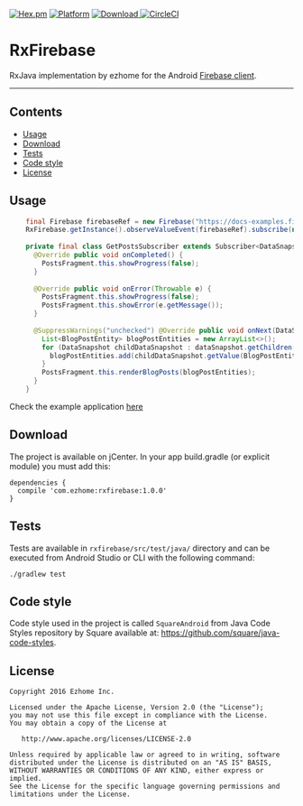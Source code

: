 [![Hex.pm](https://img.shields.io/hexpm/l/plug.svg)](http://www.apache.org/licenses/LICENSE-2.0) [![Platform](https://img.shields.io/badge/platform-android-green.svg)](http://developer.android.com/index.html)
[ ![Download](https://api.bintray.com/packages/ezhome/maven/rxfirebase/images/download.svg) ](https://bintray.com/ezhome/maven/rxfirebase/_latestVersion)
[![CircleCI](https://circleci.com/gh/ezhome/Android-RxFirebase.svg?style=shield)](https://circleci.com/gh/ezhome/Android-RxFirebase)

# RxFirebase

RxJava implementation by ezhome for the Android [Firebase client](https://www.firebase.com/docs/android/).

----
Contents
--------
- [Usage](#usage)
- [Download](#download)
- [Tests](#tests)
- [Code style](#code-style)
- [License](#license)

Usage
-----

```java
    final Firebase firebaseRef = new Firebase("https://docs-examples.firebaseio.com/web/saving-data/fireblog/posts");
    RxFirebase.getInstance().observeValueEvent(firebaseRef).subscribe(new GetPostsSubscriber());
  
    private final class GetPostsSubscriber extends Subscriber<DataSnapshot> {
      @Override public void onCompleted() {
        PostsFragment.this.showProgress(false);
      }
    
      @Override public void onError(Throwable e) {
        PostsFragment.this.showProgress(false);
        PostsFragment.this.showError(e.getMessage());
      }
    
      @SuppressWarnings("unchecked") @Override public void onNext(DataSnapshot dataSnapshot) {
        List<BlogPostEntity> blogPostEntities = new ArrayList<>();
        for (DataSnapshot childDataSnapshot : dataSnapshot.getChildren()) {
          blogPostEntities.add(childDataSnapshot.getValue(BlogPostEntity.class));
        }
        PostsFragment.this.renderBlogPosts(blogPostEntities);
      }
    }
```     

Check the example application [here](https://github.com/ezhome/Android-RxFirebase/tree/master/app)

Download
--------
The project is available on jCenter. In your app build.gradle (or explicit module) you must add this:
```
dependencies {
  compile 'com.ezhome:rxfirebase:1.0.0'
}
```


Tests
-----

Tests are available in `rxfirebase/src/test/java/` directory and can be executed from Android Studio or CLI with the following command:

```
./gradlew test
```

Code style
----------

Code style used in the project is called `SquareAndroid` from Java Code Styles repository by Square available at: https://github.com/square/java-code-styles.


License
-------

    Copyright 2016 Ezhome Inc.

    Licensed under the Apache License, Version 2.0 (the "License");
    you may not use this file except in compliance with the License.
    You may obtain a copy of the License at

       http://www.apache.org/licenses/LICENSE-2.0

    Unless required by applicable law or agreed to in writing, software
    distributed under the License is distributed on an "AS IS" BASIS,
    WITHOUT WARRANTIES OR CONDITIONS OF ANY KIND, either express or implied.
    See the License for the specific language governing permissions and
    limitations under the License.